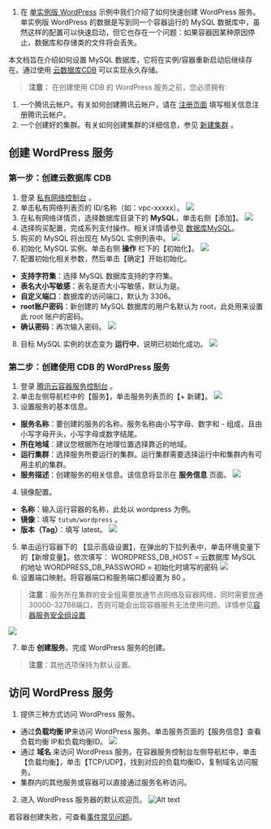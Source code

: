 1. 在 [单实例版 WordPress](/doc/product/457/7205) 示例中我们介绍了如何快速创建 WordPress 服务。 单实例版 WordPress 的数据是写到同一个容器运行的 MySQL 数据库中，虽然这样的配置可以快速启动，但它也存在一个问题：如果容器因某种原因停止，数据库和存储类的文件将会丢失。

  本文档旨在介绍如何设置 MySQL 数据库，它将在实例/容器重新启动后继续存在。通过使用 [云数据库CDB](https://cloud.tencent.com/product/cdb-overview) 可以实现永久存储。

  >**注意：**
  > 在创建使用 CDB 的 WordPress 服务之前，您必须拥有:
  1. 一个腾讯云帐户。有关如何创建腾讯云帐户，请在 [注册页面](https://cloud.tencent.com/register) 填写相关信息注册腾讯云帐户。
  2. 一个创建好的集群。有关如何创建集群的详细信息，参见 [新建集群](https://cloud.tencent.com/document/product/457/9091) 。

  ## 创建 WordPress 服务
  ### 第一步：创建云数据库 CDB
  1) 登录 [私有网络控制台](https://console.cloud.tencent.com/vpc/vpc?rid=1) 。
  2) 单击私有网络列表页的 ID/名称（如：vpc-xxxxx）。
  ![](https://mc.qcloudimg.com/static/img/33830d9c88d9cb332b1ce148588cdbf5/image.png)
  3) 在私有网络详情页，选择数据库目录下的 **MySQL**，单击右侧【添加】。
  ![](https://mc.qcloudimg.com/static/img/6b93fb0bc0ea4937a77ce77564934ed5/image.png)
  4) 选择购买配置，完成系列支付操作。相关详情请参见 [数据库MySQL](/doc/product/236/5147)。
  5) 购买的 MySQL 将出现在 MySQL 实例列表中。
  ![](https://mc.qcloudimg.com/static/img/d5d50b0f9406856b875ba1171e7e8a1f/image.png)
  6) 初始化 MySQL 实例。单击右侧 **操作** 栏下的【初始化】。
  ![](https://mc.qcloudimg.com/static/img/2f548123653b1b80b90bd61c74ac495f/image.png)
  7) 配置初始化相关参数，然后单击【确定】开始初始化。
   - **支持字符集**：选择 MySQL 数据库支持的字符集。
   - **表名大小写敏感**：表名是否大小写敏感，默认为是。
   - **自定义端口**：数据库的访问端口，默认为 3306。
   - **root账户密码**：新创建的 MySQL 数据库的用户名默认为 root，此处用来设置此 root 账户的密码。
   - **确认密码**：再次输入密码。
      ![](https://mc.qcloudimg.com/static/img/9d4b57c8c8dd4b5000521ff9049dbb81/image.png)

  8) 目标 MySQL 实例的状态变为 **运行中**，说明已初始化成功。
  ![](https://mc.qcloudimg.com/static/img/c285fb82e354ba127cd0cce01804a197/image.png)

  ### 第二步：创建使用 CDB 的 WordPress 服务
  1) 登录 [腾讯云容器服务控制台](https://console.cloud.tencent.com/ccs) 。
  2) 单击左侧导航栏中的【服务】，单击服务列表页的【+ 新建】。
  ![](https://mc.qcloudimg.com/static/img/11f7f75d7b051a815da8bfe1e744a8e8/image.png)
  3) 设置服务的基本信息。
   - **服务名称**：要创建的服务的名称。服务名称由小写字母、数字和 - 组成，且由小写字母开头，小写字母或数字结尾。
   - **所在地域**：建议您根据所在地理位置选择靠近的地域。
   - **运行集群**：选择服务所要运行的集群。运行集群需要选择运行中和集群内有可用主机的集群。
   - **服务描述**：创建服务的相关信息。该信息将显示在 **服务信息** 页面。
    ![](https://mc.qcloudimg.com/static/img/9254649a08d86761bcb8287fe5a45141/image.png)

  4) 镜像配置。
   - **名称**：输入运行容器的名称，此处以 wordpress 为例。
   - **镜像**：填写 `tutum/wordpress` 。
   - **版本（Tag）**：填写 latest。
    ![](https://mc.qcloudimg.com/static/img/b5c035081625c15a1dcbdf0a3cabf6a7/image.png)

  5) 单击运行容器下的 【显示高级设置】，在弹出的下拉列表中，单击环境变量下的【新增变量】。依次填写：
  WORDPRESS_DB_HOST = 云数据库 MySQL 的地址
  WORDPRESS_DB_PASSWORD = 初始化时填写的密码
  ![](https://mc.qcloudimg.com/static/img/6508b3858d0bba46510a81279aad2e15/image.png)
  6) 设置端口映射。将容器端口和服务端口都设置为 80 。
  >**注意**：服务所在集群的安全组需要放通节点网络及容器网络，同时需要放通30000-32768端口，否则可能会出现容器服务无法使用问题。详情参见[容器服务安全组设置](https://cloud.tencent.com/document/product/457/9084)

  ![](https://mc.qcloudimg.com/static/img/a86f50da339892896871ab9408514433/image.png)

  7) 单击 **创建服务**。完成 WordPress 服务的创建。
  >**注意**：其他选项保持为默认设置。

  ## 访问 WordPress 服务
  1) 提供三种方式访问 WordPress 服务。
   - 通过**负载均衡 IP**来访问 WordPress 服务。单击服务页面的【服务信息】查看负载均衡 IP和负载均衡ID。 
    ![](https://mc.qcloudimg.com/static/img/f92f30a3360c46ac0e6e76d045f4484f/image.png) 
   - 通过 **域名** 来访问 WordPress 服务。在容器服务控制台左侧导航栏中，单击【负载均衡】，单击【TCP/UDP】，找到对应的负载均衡ID，复制域名访问服务。
   - 集群内的其他服务或容器可以直接通过服务名称访问。

  2) 进入 WordPress 服务器的默认欢迎页。
  ![Alt text](https:https://mc.qcloudimg.com/static/img/c0132b35996db099c02af7f2cf747137/Image+023.png)

  若容器创建失败，可查看[事件常见问题](https://cloud.tencent.com/document/product/457/8187)。
